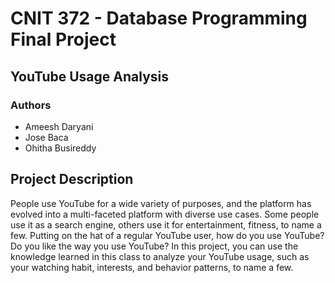 # CNIT 372 - Database Programming Final Project

## YouTube Usage Analysis

### Authors
- Ameesh Daryani
- Jose Baca
- Ohitha Busireddy

## Project Description

People use YouTube for a wide variety of purposes, and the platform has evolved into a multi-faceted platform with diverse use cases. Some people use it as a search engine, others use it for entertainment, fitness, to name a few. Putting on the hat of a regular YouTube user, how do you use YouTube? Do you like the way you use YouTube? In this project, you can use the knowledge learned in this class to analyze your YouTube usage, such as your watching habit, interests, and behavior patterns, to name a few.
